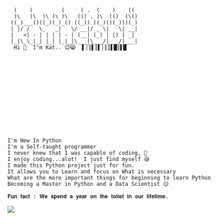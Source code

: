<!-- Typing Text -->
<svg viewBox="0 0 240 80" xmlns="http://www.w3.org/2000/svg">

      (    (         (     ( .  (    )    (( 
      )\   )\  )\ )\ )\   ()) . )\  (()  (\()
     ((_)___()((_)(_)_() ((_)) ((_)()(_)))(_)
     | |/ /   \_   _|   \/ __|/ _ \|   \| __|
     |   <| - | | | | - | (__| (_) | |) | _| 
     |_|\_\_|_| |_| |_|_|\___|\___/|___/|___|
      Hi 👋  I'm Kat.. 😉😸  ▌│║▌║▌│║║▌█║▌█
</svg>

<!-- Typing Text -->
<svg viewBox="0 0 240 80" xmlns="http://www.w3.org/2000/svg">

    I'm New In Python
    I'm a Self-taught programmer
    I never knew that I was capable of coding, 🤣
    I enjoy coding...alot!  I just find myself 😅
    I made this Python project just for fun. 
    It allows you to Learn and focus on What is necessary
    What are the more important things for beginning to learn Python 
    Becoming a Master in Python and a Data Scientist 😉
    
    𝐅𝐮𝐧 𝐟𝐚𝐜𝐭 : 𝐖𝐞 𝐬𝐩𝐞𝐧𝐝 𝐚 𝐲𝐞𝐚𝐫 𝐨𝐧 𝐭𝐡𝐞 𝐭𝐨𝐢𝐥𝐞𝐭 𝐢𝐧 𝐨𝐮𝐫 𝐥𝐢𝐟𝐞𝐭𝐢𝐦𝐞. 
    
</svg>


<p align="left">
  <!-- Typing SVG by DenverCoder1 - https://github.com/DenverCoder1/readme-typing-svg -->
  <a href="https://github.com/DenverCoder1/readme-typing-svg">
    <img src="https://readme-typing-svg.demolab.com/?lines=I%20made%20this%20Projet%20for%20Fun;I'm%20a%20Beginner%20in%20Python;I%20 wanna%20become%20a%20Master%20in%20Python;Always%20learning%20new%20things&font=Fira%20Code&left=true&width=440&height=45&color=03681C&vCenter=true&pause=1000&size=22" /></a>
</p>
